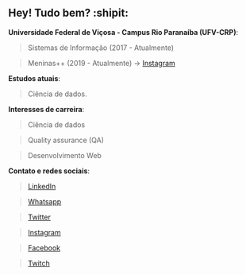 ## Hey! Tudo bem? :shipit:

<!--
**vivianerenizia/vivianerenizia** is a ✨ _special_ ✨ repository because its `README.md` (this file) appears on your GitHub profile.
- 🔭 I’m currently working on ...
- 🌱 I’m currently learning ...
- 👯 I’m looking to collaborate on ...
- 🤔 I’m looking for help with ...
- 💬 Ask me about ...
- 📫 How to reach me: ...
- 😄 Pronouns: ...
- ⚡ Fun fact: ...
-->
**Universidade Federal de Viçosa - Campus Rio Paranaíba (UFV-CRP)**:
> Sistemas de Informação (2017 - Atualmente)

> Meninas++ (2019 - Atualmente) -> [Instagram](https://www.instagram.com/meninasmaismais_ufv/)

**Estudos atuais**:
> Ciência de dados.

**Interesses de carreira**:
> Ciência de dados

> Quality assurance (QA)

> Desenvolvimento Web

**Contato e redes sociais**:

> [LinkedIn](https://www.linkedin.com/in/vivianerenizia/)

> [Whatsapp](https://api.whatsapp.com/send?phone=5534987191870&text=Oi%2C%20Viviane%20Renizia%20aqui.%20%C3%89%20comigo%3F)

> [Twitter](https://twitter.com/viviane_renizia/) 

> [Instagram](https://www.instagram.com/vivianerenizia/)

> [Facebook](https://www.facebook.com/vrenizia/)

> [Twitch](https://www.twitch.tv/narutomineiro/)

